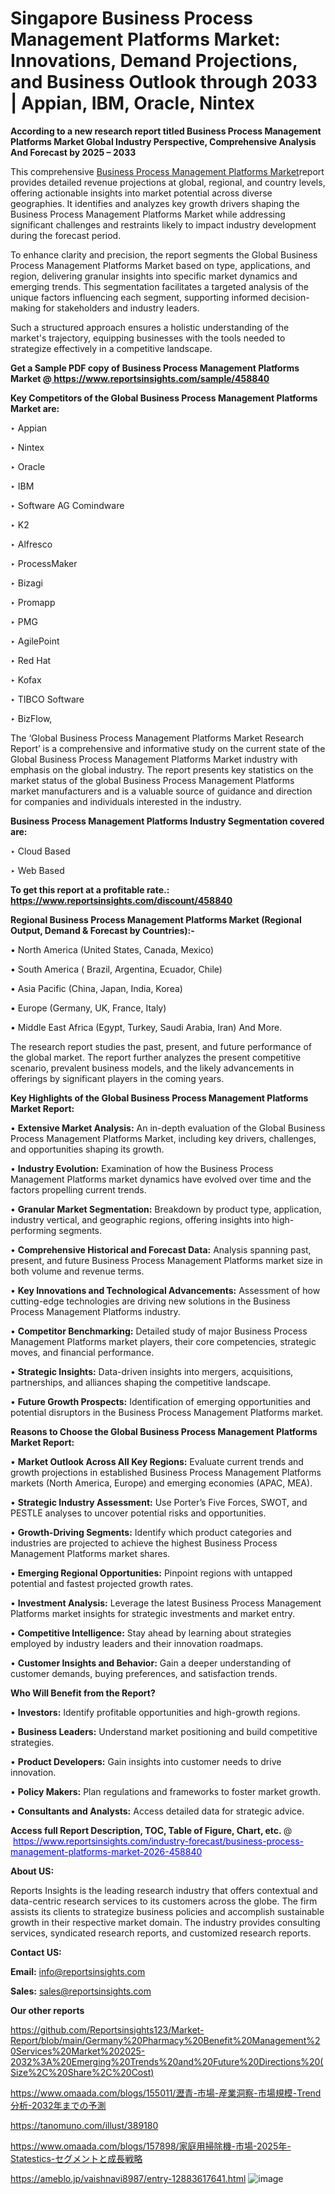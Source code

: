 # Singapore Business Process Management Platforms Market: Innovations, Demand Projections, and Business Outlook through 2033 | Appian, IBM, Oracle, Nintex

<strong>According to a new research report titled Business Process Management Platforms Market Global Industry Perspective, Comprehensive Analysis And Forecast by 2025 – 2033</strong>

This comprehensive <a href=https://www.reportsinsights.com/sample/458840>Business Process Management Platforms Market</a>report provides detailed revenue projections at global, regional, and country levels, offering actionable insights into market potential across diverse geographies. It identifies and analyzes key growth drivers shaping the Business Process Management Platforms Market while addressing significant challenges and restraints likely to impact industry development during the forecast period.

To enhance clarity and precision, the report segments the Global Business Process Management Platforms Market based on type, applications, and region, delivering granular insights into specific market dynamics and emerging trends. This segmentation facilitates a targeted analysis of the unique factors influencing each segment, supporting informed decision-making for stakeholders and industry leaders.

Such a structured approach ensures a holistic understanding of the market's trajectory, equipping businesses with the tools needed to strategize effectively in a competitive landscape.

<strong>Get a Sample PDF copy of Business Process Management Platforms Market </strong><strong>@<a href=https://www.reportsinsights.com/sample/458840 style=color:#0000ff;> https://www.reportsinsights.com/sample/458840</a></strong></font>

<strong>Key Competitors of the Global Business Process Management Platforms Market are:</strong>

‣ Appian

‣ Nintex

‣ Oracle

‣ IBM

‣ Software AG Comindware

‣ K2

‣ Alfresco

‣ ProcessMaker

‣ Bizagi

‣ Promapp

‣ PMG

‣ AgilePoint

‣ Red Hat

‣ Kofax

‣ TIBCO Software

‣ BizFlow,

The ‘Global Business Process Management Platforms Market Research Report’ is a comprehensive and informative study on the current state of the Global Business Process Management Platforms Market industry with emphasis on the global industry. The report presents key statistics on the market status of the global Business Process Management Platforms market manufacturers and is a valuable source of guidance and direction for companies and individuals interested in the industry.

<strong>Business Process Management Platforms Industry Segmentation covered are:</strong>

‣ Cloud Based

‣ Web Based

<strong>To get this report at a profitable rate.: <a href=https://www.reportsinsights.com/discount/458840 style=color:#0000ff;>https://www.reportsinsights.com/discount/458840</a></strong></font>

<strong>Regional Business Process Management Platforms Market (Regional Output, Demand &amp; Forecast by Countries):-</strong>

• North America (United States, Canada, Mexico)

• South America ( Brazil, Argentina, Ecuador, Chile)

• Asia Pacific (China, Japan, India, Korea)

• Europe (Germany, UK, France, Italy)

• Middle East Africa (Egypt, Turkey, Saudi Arabia, Iran) And More.

The research report studies the past, present, and future performance of the global market. The report further analyzes the present competitive scenario, prevalent business models, and the likely advancements in offerings by significant players in the coming years.

<strong>Key Highlights of the Global Business Process Management Platforms Market Report:</strong>

• <strong>Extensive Market Analysis:</strong> An in-depth evaluation of the Global Business Process Management Platforms Market, including key drivers, challenges, and opportunities shaping its growth.

• <strong>Industry Evolution:</strong> Examination of how the Business Process Management Platforms market dynamics have evolved over time and the factors propelling current trends.

• <strong>Granular Market Segmentation:</strong> Breakdown by product type, application, industry vertical, and geographic regions, offering insights into high-performing segments.

• <strong>Comprehensive Historical and Forecast Data:</strong> Analysis spanning past, present, and future Business Process Management Platforms market size in both volume and revenue terms.

• <strong>Key Innovations and Technological Advancements:</strong> Assessment of how cutting-edge technologies are driving new solutions in the Business Process Management Platforms industry.

• <strong>Competitor Benchmarking:</strong> Detailed study of major Business Process Management Platforms market players, their core competencies, strategic moves, and financial performance.

• <strong>Strategic Insights:</strong> Data-driven insights into mergers, acquisitions, partnerships, and alliances shaping the competitive landscape.

• <strong>Future Growth Prospects:</strong> Identification of emerging opportunities and potential disruptors in the Business Process Management Platforms market.

<strong>Reasons to Choose the Global Business Process Management Platforms Market Report:</strong>

• <strong>Market Outlook Across All Key Regions:</strong> Evaluate current trends and growth projections in established Business Process Management Platforms markets (North America, Europe) and emerging economies (APAC, MEA).

• <strong>Strategic Industry Assessment:</strong> Use Porter’s Five Forces, SWOT, and PESTLE analyses to uncover potential risks and opportunities.

• <strong>Growth-Driving Segments:</strong> Identify which product categories and industries are projected to achieve the highest Business Process Management Platforms market shares.

• <strong>Emerging Regional Opportunities:</strong> Pinpoint regions with untapped potential and fastest projected growth rates.

• <strong>Investment Analysis:</strong> Leverage the latest Business Process Management Platforms market insights for strategic investments and market entry.

• <strong>Competitive Intelligence:</strong> Stay ahead by learning about strategies employed by industry leaders and their innovation roadmaps.

• <strong>Customer Insights and Behavior:</strong> Gain a deeper understanding of customer demands, buying preferences, and satisfaction trends.

<strong>Who Will Benefit from the Report?</strong>

• <strong>Investors:</strong> Identify profitable opportunities and high-growth regions.

• <strong>Business Leaders:</strong> Understand market positioning and build competitive strategies.

• <strong>Product Developers:</strong> Gain insights into customer needs to drive innovation.

• <strong>Policy Makers:</strong> Plan regulations and frameworks to foster market growth.

• <strong>Consultants and Analysts:</strong> Access detailed data for strategic advice.
</ul>
<strong>Access full Report Description, TOC, Table of Figure, Chart, etc. </strong>@  <a href=https://www.reportsinsights.com/industry-forecast/business-process-management-platforms-market-2026-458840 style=color:#0000ff;>https://www.reportsinsights.com/industry-forecast/business-process-management-platforms-market-2026-458840</a></font>

<strong><strong>About US</strong>:</strong>

Reports Insights is the leading research industry that offers contextual and data-centric research services to its customers across the globe. The firm assists its clients to strategize business policies and accomplish sustainable growth in their respective market domain. The industry provides consulting services, syndicated research reports, and customized research reports.

<strong>Contact US:</strong>

<p class=""""><b>Email:</b> <a href=mailto:info@reportsinsights.com>info@reportsinsights.com</a></p>
<p class=""""><b>Sales:</b> <a href=mailto:sales@reportsinsights.com>sales@reportsinsights.com</a></p>

<strong>Our other reports</strong>

<a href=https://github.com/Reportsinsights123/Market-Report/blob/main/Germany%20Pharmacy%20Benefit%20Management%20Services%20Market%202025-2032%3A%20Emerging%20Trends%20and%20Future%20Directions%20(Size%2C%20Share%2C%20Cost)>https://github.com/Reportsinsights123/Market-Report/blob/main/Germany%20Pharmacy%20Benefit%20Management%20Services%20Market%202025-2032%3A%20Emerging%20Trends%20and%20Future%20Directions%20(Size%2C%20Share%2C%20Cost)</a>

<a href=https://www.omaada.com/blogs/155011/瀝青-市場-産業洞察-市場規模-Trend分析-2032年までの予測>https://www.omaada.com/blogs/155011/瀝青-市場-産業洞察-市場規模-Trend分析-2032年までの予測</a>

<a href=https://tanomuno.com/illust/389180>https://tanomuno.com/illust/389180</a>

<a href=https://www.omaada.com/blogs/157898/家庭用掃除機-市場-2025年-Statestics-セグメントと成長戦略>https://www.omaada.com/blogs/157898/家庭用掃除機-市場-2025年-Statestics-セグメントと成長戦略</a>

<a href=https://ameblo.jp/vaishnavi8987/entry-12883617641.html>https://ameblo.jp/vaishnavi8987/entry-12883617641.html</a>
![image](https://github.com/user-attachments/assets/e42243d6-4dbd-4f21-a281-439478588fc2)
